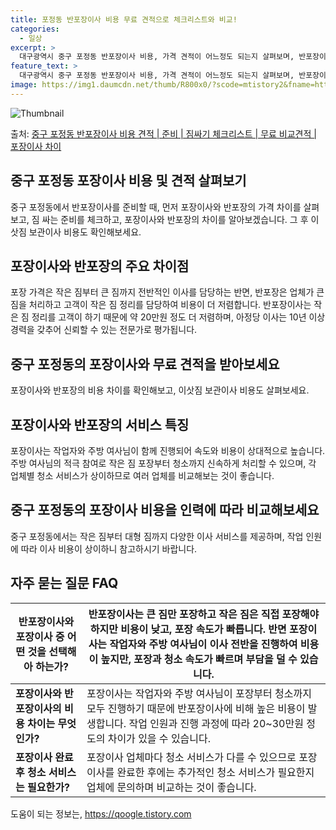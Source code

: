 ```yaml
---
title: 포정동 반포장이사 비용 무료 견적으로 체크리스트와 비교!
categories:
  - 일상
excerpt: >
  대구광역시 중구 포정동 반포장이사 비용, 가격 견적이 어느정도 되는지 살펴보며, 반포장이사를 준비함에 있어 짐싸기 준비 체크리스트가 무엇인지 보겠습니다. 마지막으로 포장이사와 차이점을 통해 무료 비교견적으로 어떤 것이 더 합리적인 선택인지 공유 드립니다.중구 포정동 포장이사 견적 샘플 보기 👈 클릭중구 포정동 포장이사 가격 살펴보기 👈 클릭중구 포정동 반포장이사 평균 이사 비용평수중구 포정동 평균 이사 비용원룸 이사9평 이하 (1톤)30만원~투룸/쓰리룸 이사16평 ~ 20평 (2.5톤)80만원~쓰리룸 이사21평 (5톤) ~110만원~우리집 무료 이사견적 받기 👈 클릭포장 vs 반포장: 주요 차이점포장 가격은 작은 짐부터 큰 짐까지 전반적인 이사를 담당하는 반면, 반포장은 업체가 큰 짐을 처리하고 고..
feature_text: >
  대구광역시 중구 포정동 반포장이사 비용, 가격 견적이 어느정도 되는지 살펴보며, 반포장이사를 준비함에 있어 짐싸기 준비 체크리스트가 무엇인지 보겠습니다. 마지막으로 포장이사와 차이점을 통해 무료 비교견적으로 어떤 것이 더 합리적인 선택인지 공유 드립니다.중구 포정동 포장이사 견적 샘플 보기 👈 클릭중구 포정동 포장이사 가격 살펴보기 👈 클릭중구 포정동 반포장이사 평균 이사 비용평수중구 포정동 평균 이사 비용원룸 이사9평 이하 (1톤)30만원~투룸/쓰리룸 이사16평 ~ 20평 (2.5톤)80만원~쓰리룸 이사21평 (5톤) ~110만원~우리집 무료 이사견적 받기 👈 클릭포장 vs 반포장: 주요 차이점포장 가격은 작은 짐부터 큰 짐까지 전반적인 이사를 담당하는 반면, 반포장은 업체가 큰 짐을 처리하고 고..
image: https://img1.daumcdn.net/thumb/R800x0/?scode=mtistory2&fname=https%3A%2F%2Fblog.kakaocdn.net%2Fdn%2Fb4tMGF%2FbtsHcpjImrR%2FDfR3LRrCEUkyYuV4hrwvtk%2Fimg.webp
---
```


![Thumbnail](https://img1.daumcdn.net/thumb/R800x0/?scode=mtistory2&fname=https%3A%2F%2Fblog.kakaocdn.net%2Fdn%2Fb4tMGF%2FbtsHcpjImrR%2FDfR3LRrCEUkyYuV4hrwvtk%2Fimg.webp)

<p>출처: <a href="https://qoogle.tistory.com/9638" rel="dofollow">중구 포정동 반포장이사 비용 견적 | 준비 | 짐싸기 체크리스트 | 무료 비교견적 | 포장이사 차이</a> </p>

## 중구 포정동 포장이사 비용 및 견적 살펴보기

중구 포정동에서 반포장이사를 준비할 때, 먼저 포장이사와 반포장의 가격 차이를 살펴보고, 짐 싸는 준비를 체크하고, 포장이사와 반포장의
차이를 알아보겠습니다. 그 후 이삿짐 보관이사 비용도 확인해보세요.

## 포장이사와 반포장의 주요 차이점

포장 가격은 작은 짐부터 큰 짐까지 전반적인 이사를 담당하는 반면, 반포장은 업체가 큰 짐을 처리하고 고객이 작은 짐 정리를 담당하여 비용이
더 저렴합니다. 반포장이사는 작은 짐 정리를 고객이 하기 때문에 약 20만원 정도 더 저렴하며, 아정당 이사는 10년 이상 경력을 갖추어
신뢰할 수 있는 전문가로 평가됩니다.

## 중구 포정동의 포장이사와 무료 견적을 받아보세요

포장이사와 반포장의 비용 차이를 확인해보고, 이삿짐 보관이사 비용도 살펴보세요.

## 포장이사와 반포장의 서비스 특징

포장이사는 작업자와 주방 여사님이 함께 진행되어 속도와 비용이 상대적으로 높습니다. 주방 여사님의 적극 참여로 작은 짐 포장부터 청소까지
신속하게 처리할 수 있으며, 각 업체별 청소 서비스가 상이하므로 여러 업체를 비교해보는 것이 좋습니다.

## 중구 포정동의 포장이사 비용을 인력에 따라 비교해보세요

중구 포정동에서는 작은 짐부터 대형 짐까지 다양한 이사 서비스를 제공하며, 작업 인원에 따라 이사 비용이 상이하니 참고하시기 바랍니다.

## 자주 묻는 질문 FAQ

**반포장이사와 포장이사 중 어떤 것을 선택해아 하는가?** | 반포장이사는 큰 짐만 포장하고 작은 짐은 직접 포장해야 하지만 비용이 낮고, 포장 속도가 빠릅니다. 반면 포장이사는 작업자와 주방 여사님이 이사 전반을 진행하여 비용이 높지만, 포장과 청소 속도가 빠르며 부담을 덜 수 있습니다.  
---|---  
**포장이사와 반포장이사의 비용 차이는 무엇인가?** | 포장이사는 작업자와 주방 여사님이 포장부터 청소까지 모두 진행하기 때문에 반포장이사에 비해 높은 비용이 발생합니다. 작업 인원과 진행 과정에 따라 20~30만원 정도의 차이가 있을 수 있습니다.  
**포장이사 완료 후 청소 서비스는 필요한가?** | 포장이사 업체마다 청소 서비스가 다를 수 있으므로 포장이사를 완료한 후에는 추가적인 청소 서비스가 필요한지 업체에 문의하며 비교하는 것이 좋습니다.  
  


 

도움이 되는 정보는, <a href="https://qoogle.tistory.com" rel="dofollow">https://qoogle.tistory.com</a>


